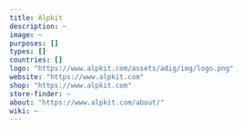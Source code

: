 ```yaml
---
title: Alpkit
description: ~
image: ~
purposes: []
types: []
countries: []
logo: "https://www.alpkit.com/assets/adig/img/logo.png"
website: "https://www.alpkit.com"
shop: "https://www.alpkit.com"
store-finder: ~
about: "https://www.alpkit.com/about/"
wiki: ~
---
```

